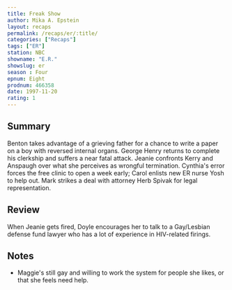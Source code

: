 ```yaml
---
title: Freak Show
author: Mika A. Epstein
layout: recaps
permalink: /recaps/er/:title/
categories: ["Recaps"]
tags: ["ER"]
station: NBC
showname: "E.R."
showslug: er
season : Four
epnum: Eight
prodnum: 466358
date: 1997-11-20
rating: 1
---
```


## Summary

Benton takes advantage of a grieving father for a chance to write a paper on a boy with reversed internal organs. George Henry returns to complete his clerkship and suffers a near fatal attack. Jeanie confronts Kerry and Anspaugh over what she perceives as wrongful termination. Cynthia's error forces the free clinic to open a week early; Carol enlists new ER nurse Yosh to help out. Mark strikes a deal with attorney Herb Spivak for legal representation.

## Review

When Jeanie gets fired, Doyle encourages her to talk to a Gay/Lesbian defense fund lawyer who has a lot of experience in HIV-related firings.

## Notes

* Maggie's still gay and willing to work the system for people she likes, or that she feels need help.
